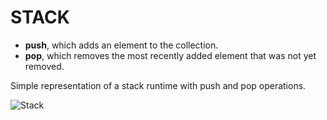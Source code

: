 # STACK

* **push**, which adds an element to the collection.
* **pop**, which removes the most recently added element that was not yet removed.

Simple representation of a stack runtime with push and pop operations.

![Stack](https://upload.wikimedia.org/wikipedia/commons/b/b4/Lifo_stack.png)